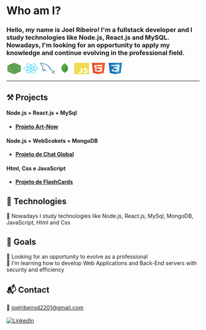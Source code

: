 # Who am I?
### Hello, my name is Joel Ribeiro! I'm a fullstack developer and I study technologies like Node.js, React.js and MySQL. Nowadays, I'm looking for an opportunity to apply my knowledge and continue evolving in the professional field.
<div>
  <img width="40" height = "30" src="https://raw.githubusercontent.com/devicons/devicon/master/icons/nodejs/nodejs-plain.svg"/>
  <img width="40" height = "30" src="https://raw.githubusercontent.com/devicons/devicon/master/icons/react/react-original.svg"/> 
  <img width="40" height = "30" src="https://raw.githubusercontent.com/devicons/devicon/master/icons/mysql/mysql-original.svg"/>
  <img width="40" height = "30" src="https://raw.githubusercontent.com/devicons/devicon/ca28c779441053191ff11710fe24a9e6c23690d6/icons/mongodb/mongodb-original.svg"/>
  <img width="40" height = "30" src="https://raw.githubusercontent.com/devicons/devicon/master/icons/javascript/javascript-plain.svg"/>
  <img width="40" height = "30" src="https://raw.githubusercontent.com/devicons/devicon/master/icons/html5/html5-original.svg"/>
  <img width="40" height = "30" src="https://raw.githubusercontent.com/devicons/devicon/master/icons/css3/css3-original.svg"/>  
</div> <hr>

## ⚒ Projects
#### Node.js + React.js + MySql
- **[Projeto Art-Now](https://github.com/joelribeirod/projeto-artnow)**<br>

#### Node.js + WebScokets + MongoDB
- **[Projeto de Chat Global](https://github.com/joelribeirod/WebSockets/tree/main/chatGlobal)**
#### Html, Css e JavaScript
- **[Projeto de FlashCards](https://github.com/joelribeirod/html-css/tree/main/Tentativas/Tentativa06)**

## 🔧 Technologies
  💬 Nowadays I study technologies like Node.js, React.js, MySql, MongoDB, JavaScript, Html and Css<br>
## 🎯 Goals
  🔭 Looking for an opportunity to evolve as a professional<br>
  🔨 I'm learning how to develop Web Applications and Back-End servers with security and efficiency<br>
## 📬 Contact
  📧 joelribeirod2201@gmail.com <br>
  <br>
  [![LinkedIn](https://img.shields.io/badge/LinkedIn-blue?style=for-the-badge&logo=linkedin)](https://www.linkedin.com/in/joelribeirod/)



